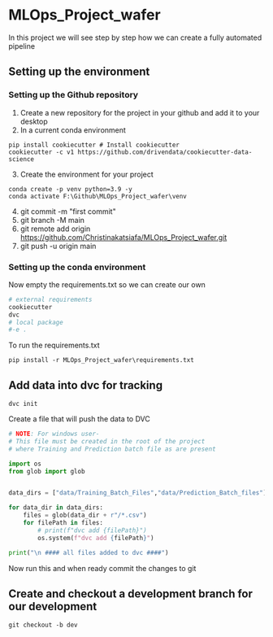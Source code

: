 # MLOps_Project_wafer

In this project we will see step by step how we can create a fully automated pipeline

## Setting up the environment
### Setting up the Github repository
1.  Create a new repository for the project in your github and add it to your desktop
2.  In a current conda environment 
```
pip install cookiecutter # Install cookiecutter
cookiecutter -c v1 https://github.com/drivendata/cookiecutter-data-science
```
3.  Create the environment for your project
```
conda create -p venv python=3.9 -y 
conda activate F:\Github\MLOps_Project_wafer\venv
```
4.  git commit -m "first commit"
5.  git branch -M main
6.  git remote add origin https://github.com/Christinakatsiafa/MLOps_Project_wafer.git
7.  git push -u origin main

### Setting up the conda environment
Now empty the requirements.txt so we can create our own
```python
# external requirements
cookiecutter
dvc
# local package
#-e .
```
To run the requirements.txt
```
pip install -r MLOps_Project_wafer\requirements.txt
```
## Add data into dvc for tracking
```
dvc init
```
Create a file that will push the data to DVC
```python
# NOTE: For windows user-
# This file must be created in the root of the project 
# where Training and Prediction batch file as are present

import os
from glob import glob


data_dirs = ["data/Training_Batch_Files","data/Prediction_Batch_files"]

for data_dir in data_dirs:
    files = glob(data_dir + r"/*.csv")
    for filePath in files:
        # print(f"dvc add {filePath}")
        os.system(f"dvc add {filePath}")

print("\n #### all files added to dvc ####")
```
Now run this and when ready commit the changes to git
## Create and checkout a development branch for our development
```
git checkout -b dev
```